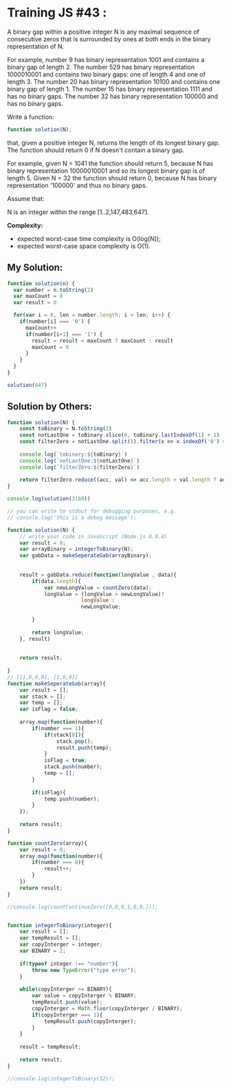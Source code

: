 # Training JS #43 :

A binary gap within a positive integer N is any maximal sequence of consecutive zeros that is surrounded by ones at both ends in the binary representation of N.

For example, number 9 has binary representation 1001 and contains a binary gap of length 2. The number 529 has binary representation 1000010001 and contains two binary gaps: one of length 4 and one of length 3. The number 20 has binary representation 10100 and contains one binary gap of length 1. The number 15 has binary representation 1111 and has no binary gaps. The number 32 has binary representation 100000 and has no binary gaps.

Write a function:

```js
function solution(N);
```

that, given a positive integer N, returns the length of its longest binary gap. The function should return 0 if N doesn't contain a binary gap.

For example, given N = 1041 the function should return 5, because N has binary representation 10000010001 and so its longest binary gap is of length 5. Given N = 32 the function should return 0, because N has binary representation '100000' and thus no binary gaps.

Assume that:

N is an integer within the range [1..2,147,483,647].

**Complexity:**

- expected worst-case time complexity is O(log(N));
- expected worst-case space complexity is O(1).


## My Solution:
```js
function solution(n) {
  var number = n.toString(2)
  var maxCount = 0
  var result = 0

  for(var i = 0, len = number.length; i < len; i++) {
    if(number[i] === '0') {
      maxCount++
      if(number[i+1] === '1') {
        result = result < maxCount ? maxCount : result
        maxCount = 0
      }
    }
  }
}

solution(647)
```

## Solution by Others:
```js
function solution(N) {
    const toBinary = N.toString(2)
    const notLastOne = toBinary.slice(0, toBinary.lastIndexOf(1) + 1)
    const filterZero = notLastOne.split(1).filter(x => x.indexOf('0') > -1)
    
    console.log(`tobinary:${toBinary}`)
    console.log(`notLastOne:${notLastOne}`)
    console.log(`filterZero:${filterZero}`)
    
    return filterZero.reduce((acc, val) => acc.length > val.length ? acc : val).length
}

console.log(solution(3180))
```

```js
// you can write to stdout for debugging purposes, e.g.
// console.log('this is a debug message');

function solution(N) {
    // write your code in JavaScript (Node.js 8.9.4)
    var result = 0;
    var arrayBinary = integerToBinary(N);
    var gabData = makeSeperateGab(arrayBinary);
    
    
    result = gabData.reduce(function(longValue , data){
        if(data.length){
            var newLongValue = countZero(data);
            longValue = (longValue > newLongValue)? 
                        longValue :
                        newLongValue;
                    
        }
        
        return longValue;
    }, result)
    
    
    return result;
    
}
// [[1,0,0,0], [1,0,0]]
function makeSeperateGab(array){
    var result = [];
    var stack = [];
    var temp = [];
    var isFlag = false;
    
    array.map(function(number){
        if(number === 1){
            if(stack[0]){
                stack.pop();
                result.push(temp);
            }
            isFlag = true;
            stack.push(number);
            temp = [];
        }
        
        if(isFlag){
            temp.push(number);    
        }
    });
    
    return result;
}

function countZero(array){
    var result = 0;
    array.map(function(number){
        if(number === 0){
            result++;
        }    
    })
    return result;
}

//console.log(countContinueZero([0,0,0,1,0,0,]));


function integerToBinary(integer){
    var result = [];
    var tempResult = [];
    var copyInterger = integer;
    var BINARY = 2;
    
    if(typeof integer !== "number"){
        throw new TypeError("type error");
    }
    
    while(copyInterger >= BINARY){
        var value = copyInterger % BINARY;
        tempResult.push(value);
        copyInterger = Math.floor(copyInterger / BINARY);
        if(copyInterger === 1){
            tempResult.push(copyInterger);
        }
    }
    
    result = tempResult;
    
    return result;
}

//console.log(integerToBinary(32));
```